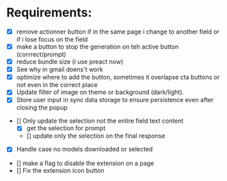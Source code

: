 # Requirements:
- [x] remove actionner button if in the same page i change to another field or if i lose focus on the field
- [x] make a button to stop the generation on teh active button (corrrect/prompt)
- [x] reduce bundle size (i use preact now)
- [x] See why in gmail doens't work
- [x] optimize where to add the button, sometimes it overlapse cta buttons or not even in the correct place
- [x] Update filter of image on theme or background (dark/light). 
- [x] Store user input in sync data storage to ensure persistence even after closing the popup
- [] Only update the selection not the entire field text content
    - [x] get the selection for prompt
    - [] update only the selection on the final response
- [x] Handle case no models downloaded or selected
- [] make a flag to disable the extension on a page
- [] Fix the extension icon button
